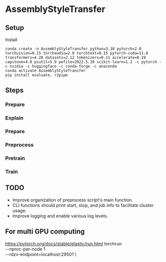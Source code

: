 # AssemblyStyleTransfer

## Setup

Install
```
conda create -n AssemblyStyleTransfer python=3.10 pytorch=2.0 torchvision=0.15 torchaudio=2.0 torchtext=0.15 pytorch-cuda=11.8 transformers=4.28 datasets=2.12 tokenizers=0.11 accelerate=0.19 capstone=4.0 psutil=5.9 pefile=2022.5.30 scikit-learn=1.2 -c pytorch -c nvidia -c huggingface -c conda-forge -c anaconda
conda activate AssemblyStyleTransfer
pip install evaluate, r2pipe

```

## Steps

### Prepare

### Explain

### Prepare

### Preprocess

### Pretrain

### Train

## TODO

- Improve organization of preprocess script's main function.
- CLI functions should print start, stop, and job info to facilitate cluster usage.
- Improve logging and enable various log levels.


## For multi GPU computing
https://pytorch.org/docs/stable/elastic/run.html
torchrun \
--nproc-per-node 1 \
--rdzv-endpoint=localhost:29501 \

